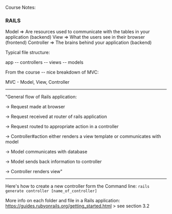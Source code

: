 Course Notes:

### RAILS

Model => Are resources used to communicate with the tables in your application (backend)
View => What the users see in their browser (frontend)
Controller => The brains behind your application (backend)

Typical file structure: 

app -- controllers
    -- views
    -- models

From the course -- nice breakdown of MVC:

MVC - Model, View, Controller

-----

"General flow of Rails application:

-> Request made at browser

-> Request received at router of rails application

-> Request routed to appropriate action in a controller

-> Controller#action either renders a view template or communicates with model

-> Model communicates with database

-> Model sends back information to controller

-> Controller renders view"

----- 

Here's how to create a new controller form the Command line:
`rails generate controller [name_of_controller]` 

More info on each folder and file in a Rails application:
https://guides.rubyonrails.org/getting_started.html > see section 3.2